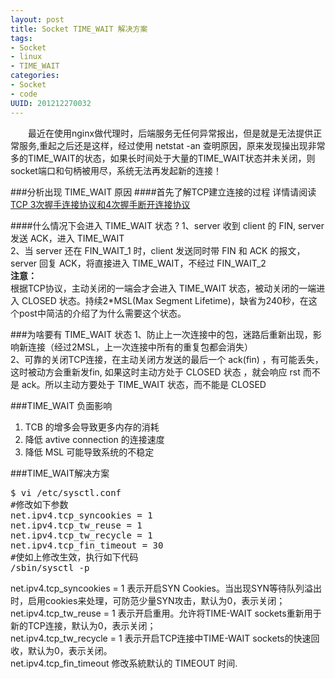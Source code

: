 ```yaml
---
layout: post
title: Socket TIME_WAIT 解决方案
tags: 
- Socket
- linux
- TIME_WAIT
categories:
- Socket
- code
UUID: 201212270032
---
```


 　　最近在使用nginx做代理时，后端服务无任何异常报出，但是就是无法提供正常服务,重起之后还是这样，经过使用 netstat -an 查明原因，原来发现操出现非常多的TIME_WAIT的状态，如果长时间处于大量的TIME_WAIT状态并未关闭，则socket端口和句柄被用尽，系统无法再发起新的连接！

###分析出现 TIME_WAIT 原因
####首先了解TCP建立连接的过程
详情请阅读<a href="{{site.url}}/2012-12-27-TCP-status/">TCP 3次握手连接协议和4次握手断开连接协议</a>

####什么情况下会进入 TIME_WAIT 状态 ?
1、server 收到 client 的 FIN, server 发送 ACK，进入 TIME_WAIT<br>
2、当 server 还在 FIN_WAIT_1 时，client 发送同时带 FIN 和 ACK 的报文，server 回复 ACK，将直接进入 TIME_WAIT，不经过 FIN_WAIT_2<br>
<strong>注意：</strong><br>
根据TCP协议，主动关闭的一端会才会进入 TIME_WAIT 状态，被动关闭的一端进入 CLOSED 状态。持续2*MSL(Max Segment Lifetime)，缺省为240秒，在这个post中简洁的介绍了为什么需要这个状态。

###为啥要有 TIME_WAIT 状态
1、防止上一次连接中的包，迷路后重新出现，影响新连接（经过2MSL，上一次连接中所有的重复包都会消失）<br>
2、可靠的关闭TCP连接，在主动关闭方发送的最后一个 ack(fin) ，有可能丢失，这时被动方会重新发fin, 如果这时主动方处于 CLOSED 状态 ，就会响应 rst 而不是 ack。所以主动方要处于 TIME_WAIT 状态，而不能是 CLOSED 

###TIME_WAIT 负面影响
<ol>
<li>TCB 的增多会导致更多内存的消耗</li>
<li>降低 avtive connection 的连接速度</li>
<li>降低 MSL 可能导致系统的不稳定</li>
</ol>

###TIME_WAIT解决方案
<pre id="bash">
$ vi /etc/sysctl.conf
#修改如下参数
net.ipv4.tcp_syncookies = 1 
net.ipv4.tcp_tw_reuse = 1 
net.ipv4.tcp_tw_recycle = 1 
net.ipv4.tcp_fin_timeout = 30
#使如上修改生效，执行如下代码
/sbin/sysctl -p
</pre>
net.ipv4.tcp_syncookies = 1 表示开启SYN Cookies。当出现SYN等待队列溢出时，启用cookies来处理，可防范少量SYN攻击，默认为0，表示关闭；<br>
net.ipv4.tcp_tw_reuse = 1 表示开启重用。允许将TIME-WAIT sockets重新用于新的TCP连接，默认为0，表示关闭； <br>
net.ipv4.tcp_tw_recycle = 1 表示开启TCP连接中TIME-WAIT sockets的快速回收，默认为0，表示关闭。<br>
net.ipv4.tcp_fin_timeout 修改系統默认的 TIMEOUT 时间.<br>
